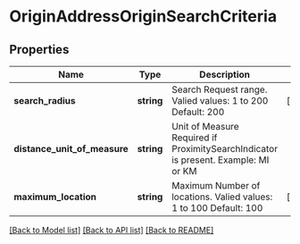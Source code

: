 # OriginAddressOriginSearchCriteria

## Properties
Name | Type | Description | Notes
------------ | ------------- | ------------- | -------------
**search_radius** | **string** | Search Request range. Valied values: 1 to 200 Default: 200 | [optional] 
**distance_unit_of_measure** | **string** | Unit of Measure  Required if ProximitySearchIndicator is present. Example: MI or KM | 
**maximum_location** | **string** | Maximum Number of locations. Valied values: 1 to 100 Default: 100 | [optional] 

[[Back to Model list]](../../README.md#documentation-for-models) [[Back to API list]](../../README.md#documentation-for-api-endpoints) [[Back to README]](../../README.md)

